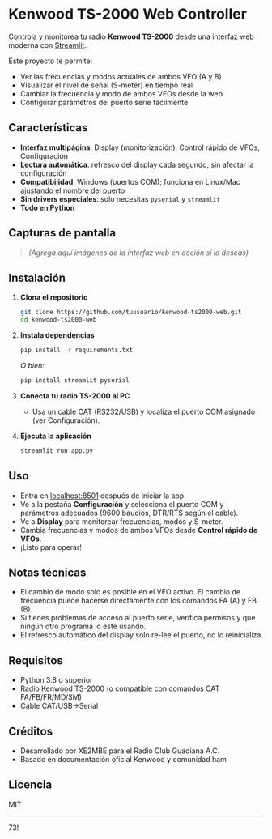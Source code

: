 # Kenwood TS-2000 Web Controller

Controla y monitorea tu radio **Kenwood TS-2000** desde una interfaz web moderna con [Streamlit](https://streamlit.io/).

Este proyecto te permite:
- Ver las frecuencias y modos actuales de ambos VFO (A y B)
- Visualizar el nivel de señal (S-meter) en tiempo real
- Cambiar la frecuencia y modo de ambos VFOs desde la web
- Configurar parámetros del puerto serie fácilmente

## Características

- **Interfaz multipágina**: Display (monitorización), Control rápido de VFOs, Configuración
- **Lectura automática**: refresco del display cada segundo, sin afectar la configuración
- **Compatibilidad**: Windows (puertos COM); funciona en Linux/Mac ajustando el nombre del puerto
- **Sin drivers especiales**: solo necesitas `pyserial` y `streamlit`
- **Todo en Python**

## Capturas de pantalla

> _(Agrega aquí imágenes de la interfaz web en acción si lo deseas)_

## Instalación

1. **Clona el repositorio**
    ```bash
    git clone https://github.com/tuusuario/kenwood-ts2000-web.git
    cd kenwood-ts2000-web
    ```

2. **Instala dependencias**
    ```bash
    pip install -r requirements.txt
    ```
    _O bien:_
    ```bash
    pip install streamlit pyserial
    ```

3. **Conecta tu radio TS-2000 al PC**
    - Usa un cable CAT (RS232/USB) y localiza el puerto COM asignado (ver Configuración).

4. **Ejecuta la aplicación**
    ```bash
    streamlit run app.py
    ```
## Uso

- Entra en [localhost:8501](http://localhost:8501) después de iniciar la app.
- Ve a la pestaña **Configuración** y selecciona el puerto COM y parámetros adecuados (9600 baudios, DTR/RTS según el cable).
- Ve a **Display** para monitorear frecuencias, modos y S-meter.
- Cambia frecuencias y modos de ambos VFOs desde **Control rápido de VFOs**.
- ¡Listo para operar!

## Notas técnicas

- El cambio de modo solo es posible en el VFO activo. El cambio de frecuencia puede hacerse directamente con los comandos FA (A) y FB (B).
- Si tienes problemas de acceso al puerto serie, verifica permisos y que ningún otro programa lo esté usando.
- El refresco automático del display solo re-lee el puerto, no lo reinicializa.

## Requisitos

- Python 3.8 o superior
- Radio Kenwood TS-2000 (o compatible con comandos CAT FA/FB/FR/MD/SM)
- Cable CAT/USB->Serial

## Créditos

- Desarrollado por XE2MBE para el Radio Club Guadiana A.C.  
- Basado en documentación oficial Kenwood y comunidad ham

## Licencia

MIT

---

73!
